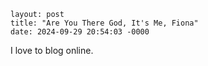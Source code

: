```
layout: post
title: "Are You There God, It's Me, Fiona"
date: 2024-09-29 20:54:03 -0000
```
I love to blog online.

